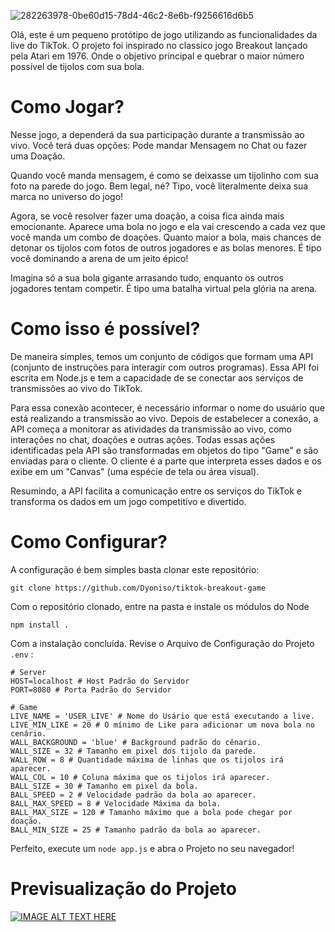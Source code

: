 ![282263978-0be60d15-78d4-46c2-8e6b-f9256616d6b5](https://github.com/Dyoniso/tiktok-breakout-game/assets/57969605/08e2a9b9-497a-4200-bcbe-c7ebab0d1589)

Olá, este é um pequeno protótipo de jogo utilizando as funcionalidades da live do TikTok. O projeto foi inspirado no classico jogo Breakout lançado pela Atari em 1976. Onde
o objetivo principal e quebrar o maior número possível de tijolos com sua bola.

# Como Jogar?

Nesse jogo, a dependerá da sua participação durante a transmissão ao vivo. Você terá duas opções: Pode mandar Mensagem no Chat ou fazer uma Doação.

Quando você manda mensagem, é como se deixasse um tijolinho com sua foto na parede do jogo. Bem legal, né? Tipo, você literalmente deixa sua marca no universo do jogo!

Agora, se você resolver fazer uma doação, a coisa fica ainda mais emocionante. Aparece uma bola no jogo e ela vai crescendo a cada vez que você manda um combo de doações. Quanto maior a bola, mais chances de detonar os tijolos com fotos de outros jogadores e as bolas menores. É tipo você dominando a arena de um jeito épico!

Imagina só a sua bola gigante arrasando tudo, enquanto os outros jogadores tentam competir. É tipo uma batalha virtual pela glória na arena.

# Como isso é possível?

De maneira simples, temos um conjunto de códigos que formam uma API (conjunto de instruções para interagir com outros programas). Essa API foi escrita em Node.js e tem a capacidade de se conectar aos serviços de transmissões ao vivo do TikTok.

Para essa conexão acontecer, é necessário informar o nome do usuário que está realizando a transmissão ao vivo. Depois de estabelecer a conexão, a API começa a monitorar as atividades da transmissão ao vivo, como interações no chat, doações e outras ações. Todas essas ações identificadas pela API são transformadas em objetos do tipo "Game" e são enviadas para o cliente. O cliente é a parte que interpreta esses dados e os exibe em um "Canvas" (uma espécie de tela ou área visual).

Resumindo, a API facilita a comunicação entre os serviços do TikTok e transforma os dados em um jogo competitivo e divertido.

# Como Configurar?

A configuração é bem simples basta clonar este repositório:
```
git clone https://github.com/Dyoniso/tiktok-breakout-game
```

Com o repositório clonado, entre na pasta e instale os módulos do Node
```
npm install .
```

Com a instalação concluída. Revise o Arquivo de Configuração do Projeto ```.env``` :
```
# Server
HOST=localhost # Host Padrão do Servidor
PORT=8080 # Porta Padrão do Servidor

# Game
LIVE_NAME = 'USER_LIVE' # Nome do Usário que está executando a live.
LIVE_MIN_LIKE = 20 # O mínimo de Like para adicionar um nova bola no cenário.
WALL_BACKGROUND = 'blue' # Background padrão do cênario.
WALL_SIZE = 32 # Tamanho em pixel dos tijolo da parede.
WALL_ROW = 8 # Quantidade máxima de linhas que os tijolos irá aparecer.
WALL_COL = 10 # Coluna máxima que os tijolos irá aparecer.
BALL_SIZE = 30 # Tamanho em pixel da bola.
BALL_SPEED = 2 # Velocidade padrão da bola ao aparecer.
BALL_MAX_SPEED = 8 # Velocidade Máxima da bola.
BALL_MAX_SIZE = 120 # Tamanho máximo que a bola pode chegar por doação.
BALL_MIN_SIZE = 25 # Tamanho padrão da bola ao aparecer.
```

Perfeito, execute um ```node app.js``` e abra o Projeto no seu navegador!

# Previsualização do Projeto
[![IMAGE ALT TEXT HERE](https://img.youtube.com/vi/gGOJv0wv5vA/0.jpg)](https://www.youtube.com/watch?v=gGOJv0wv5vA)
